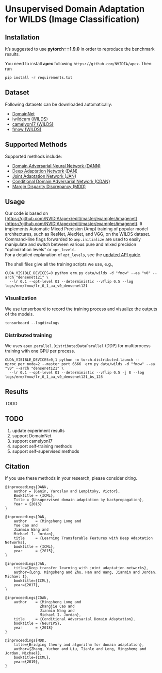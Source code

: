 # Unsupervised Domain Adaptation for WILDS (Image Classification)

## Installation
It’s suggested to use **pytorch==1.9.0** in order to reproduce the benchmark results.

You need to install **apex** following ``https://github.com/NVIDIA/apex``.
Then run
```
pip install -r requirements.txt
```

## Dataset

Following datasets can be downloaded automatically:
- [DomainNet](http://ai.bu.edu/M3SDA/)
- [iwildcam (WILDS)](https://wilds.stanford.edu/datasets/)
- [camelyon17 (WILDS)](https://wilds.stanford.edu/datasets/)
- [fmow (WILDS)](https://wilds.stanford.edu/datasets/)

## Supported Methods

Supported methods include:

- [Domain Adversarial Neural Network (DANN)](https://arxiv.org/abs/1505.07818)
- [Deep Adaptation Network (DAN)](https://arxiv.org/pdf/1502.02791)
- [Joint Adaptation Network (JAN)](https://arxiv.org/abs/1605.06636)
- [Conditional Domain Adversarial Network (CDAN)](https://arxiv.org/abs/1705.10667)
- [Margin Disparity Discrepancy (MDD)](https://arxiv.org/abs/1904.05801)

## Usage
Our code is based on [https://github.com/NVIDIA/apex/edit/master/examples/imagenet](https://github.com/NVIDIA/apex/edit/master/examples/imagenet).
It implements Automatic Mixed Precision (Amp) training of popular model architectures, such as ResNet, AlexNet, and VGG, on the WILDS dataset.  
Command-line flags forwarded to `amp.initialize` are used to easily manipulate and switch between various pure and mixed precision "optimization levels" or `opt_level`s.  
For a detailed explanation of `opt_level`s, see the [updated API guide](https://nvidia.github.io/apex/amp.html).

The shell files give all the training scripts we use, e.g.,
```
CUDA_VISIBLE_DEVICES=0 python erm.py data/wilds -d "fmow" --aa "v0" --arch "densenet121" \
  --lr 0.1 --opt-level O1 --deterministic --vflip 0.5 --log logs/erm/fmow/lr_0_1_aa_v0_densenet121
```

### Visualization
We use tensorboard to record the training process and visualize the outputs of the models. 
```
tensorboard --logdir=logs
```

### Distributed training

We uses `apex.parallel.DistributedDataParallel` (DDP) for multiprocess training with one GPU per process.

```
CUDA_VISIBLE_DEVICES=0,1 python -m torch.distributed.launch --nproc_per_node=2 --master_port 6666  erm.py data/wilds -d "fmow" --aa "v0" --arch "densenet121" \
  --lr 0.1 --opt-level O1 --deterministic --vflip 0.5 -j 8 --log logs/erm/fmow/lr_0_1_aa_v0_densenet121_bs_128
```


## Results
TODO

## TODO
1. update experiment results
2. support DomainNet
3. support camelyon17
4. support self-training methods
5. support self-supervised methods

## Citation
If you use these methods in your research, please consider citing.

```
@inproceedings{DANN,
    author = {Ganin, Yaroslav and Lempitsky, Victor},
    Booktitle = {ICML},
    Title = {Unsupervised domain adaptation by backpropagation},
    Year = {2015}
}

@inproceedings{DAN,
    author    = {Mingsheng Long and
    Yue Cao and
    Jianmin Wang and
    Michael I. Jordan},
    title     = {Learning Transferable Features with Deep Adaptation Networks},
    booktitle = {ICML},
    year      = {2015},
}

@inproceedings{JAN,
    title={Deep transfer learning with joint adaptation networks},
    author={Long, Mingsheng and Zhu, Han and Wang, Jianmin and Jordan, Michael I},
    booktitle={ICML},
    year={2017},
}

@inproceedings{CDAN,
    author    = {Mingsheng Long and
                Zhangjie Cao and
                Jianmin Wang and
                Michael I. Jordan},
    title     = {Conditional Adversarial Domain Adaptation},
    booktitle = {NeurIPS},
    year      = {2018}
}

@inproceedings{MDD,
    title={Bridging theory and algorithm for domain adaptation},
    author={Zhang, Yuchen and Liu, Tianle and Long, Mingsheng and Jordan, Michael},
    booktitle={ICML},
    year={2019},
}

```

